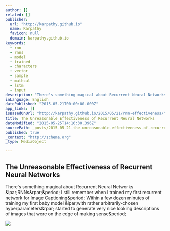 ```yaml
---
author: []
related: []
publisher:
  url: "http://karpathy.github.io"
  name: Karpathy
  favicon: null
  domain: karpathy.github.io
keywords:
  - rnn
  - rnns
  - model
  - trained
  - characters
  - vector
  - sample
  - mathcal
  - lstm
  - input
description: "There's something magical about Recurrent Neural Networks (RNNs). I still remember when I trained my first recurrent network for Image Captioning. Within a few dozen minutes of training my first baby model (with rather arbitrarily-chosen hyperparameters) started to generate very nice looking descriptions of images that were on the edge of making sense."
inLanguage: English
datePublished: "2015-05-21T00:00:00.000Z"
app_links: []
isBasedOnUrl: "http://karpathy.github.io/2015/05/21/rnn-effectiveness/"
title: The Unreasonable Effectiveness of Recurrent Neural Networks
dateModified: "2015-05-25T14:16:30.396Z"
sourcePath: _posts/2015-05-21-the-unreasonable-effectiveness-of-recurrent-neural-networks.md
published: true
_context: "http://schema.org"
_type: MediaObject

---
```

<article style=""><h1>The Unreasonable Effectiveness of Recurrent Neural Networks</h1><p>There's something magical about Recurrent Neural Networks &amp;lpar;RNNs&amp;rpar;&amp;period; I still remember when I trained my first recurrent network for Image Captioning&amp;period; Within a few dozen minutes of training my first baby model &amp;lpar;with rather arbitrarily-chosen hyperparameters&amp;rpar; started to generate very nice looking descriptions of images that were on the edge of making sense&amp;period;</p><img src="http://karpathy.github.io/assets/rnn/under1.jpeg" /></article>